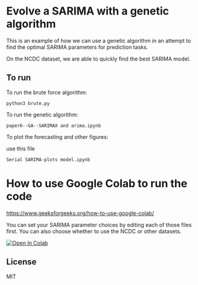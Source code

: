 # Evolve a SARIMA with a genetic algorithm

This is an example of how we can use a genetic algorithm in an attempt to find the optimal SARIMA parameters for prediction tasks.

On the NCDC dataset, we are able to quickly find the best SARIMA model. 

## To run

To run the brute force algorithm:

```python3 brute.py```

To run the genetic algorithm:

```paper6--GA--SARIMAX and arima.ipynb```

 To plot the forecasting and other figures:
 
 use this file
 
```Serial SARIMA-plots model.ipynb```

# How to use Google Colab to run the code

https://www.geeksforgeeks.org/how-to-use-google-colab/

You can set your SARIMA parameter choices by editing each of those files first. You can also choose whether to use the NCDC or other datasets. 

[![Open In Colab](https://colab.research.google.com/assets/colab-badge.svg)](https://github.com/ibrahim85/Genetic-Alg-and-SARIMA/blob/master/Genetic%20Alg%20and%20SARIMA/Serial%20SARIMA-%20plots%20model.ipynb)

## License

MIT



